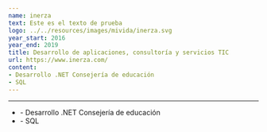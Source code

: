```yaml
---
name: inerza
text: Este es el texto de prueba
logo: ../../resources/images/mivida/inerza.svg
year_start: 2016
year_end: 2019
title: Desarrollo de aplicaciones, consultoría y servicios TIC
url: https://www.inerza.com/
content:
- Desarrollo .NET Consejería de educación
- SQL
---
```


---

- \- Desarrollo .NET Consejería de educación
- \- SQL
